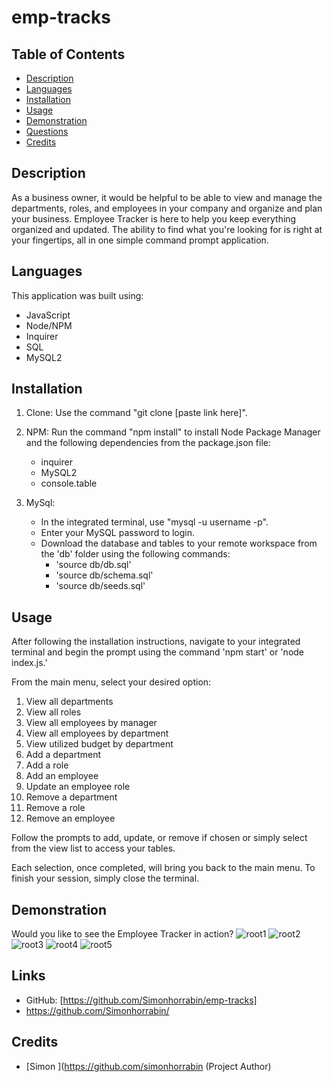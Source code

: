# emp-tracks

## Table of Contents
- [Description](#description)
- [Languages](#languages)
- [Installation](#installation)
- [Usage](#usage)
- [Demonstration](#demonstration)
- [Questions](#questions)
- [Credits](#credits)

## Description
As a business owner, it would be helpful to be able to view and manage the departments, roles, and employees in your company and organize and plan your business. Employee Tracker is here to help you keep everything organized and updated. The ability to find what you're looking for is right at your fingertips, all in one simple command prompt application.

## Languages
This application was built using:

- JavaScript
- Node/NPM
- Inquirer
- SQL
- MySQL2

## Installation
1. Clone: Use the command "git clone [paste link here]".
2. NPM: Run the command "npm install" to install Node Package Manager and the following dependencies from the package.json file:
   - inquirer
   - MySQL2
   - console.table

4. MySql:
   - In the integrated terminal, use "mysql -u username -p".
   - Enter your MySQL password to login.
   - Download the database and tables to your remote workspace from the 'db' folder using the following commands:
     - 'source db/db.sql'
     - 'source db/schema.sql'
     - 'source db/seeds.sql'

## Usage
After following the installation instructions, navigate to your integrated terminal and begin the prompt using the command 'npm start' or 'node index.js.'

From the main menu, select your desired option:

1. View all departments
2. View all roles
3. View all employees by manager
4. View all employees by department
5. View utilized budget by department
6. Add a department
7. Add a role
8. Add an employee
9. Update an employee role
10. Remove a department
11. Remove a role
12. Remove an employee

Follow the prompts to add, update, or remove if chosen or simply select from the view list to access your tables.

Each selection, once completed, will bring you back to the main menu. To finish your session, simply close the terminal.

## Demonstration
Would you like to see the Employee Tracker in action? 
![root1](https://github.com/Simonhorrabin/emp-tracks/assets/123128833/216ecf4b-c5b8-4819-8314-2c2e8ae2069c)
![root2](https://github.com/Simonhorrabin/emp-tracks/assets/123128833/810ec964-3809-458b-be1d-b4c6b556a070)
![root3](https://github.com/Simonhorrabin/emp-tracks/assets/123128833/74077e6d-d8e1-4193-bf63-63a4938ee4ab)
![root4](https://github.com/Simonhorrabin/emp-tracks/assets/123128833/793503c2-a9c1-4c13-810a-838a944400f9)
![root5](https://github.com/Simonhorrabin/emp-tracks/assets/123128833/e9e7cc16-298a-4c09-bab6-ec24859c54af)


## Links

- GitHub: [https://github.com/Simonhorrabin/emp-tracks]
- https://github.com/Simonhorrabin/

## Credits
- [Simon ](https://github.com/simonhorrabin (Project Author)
